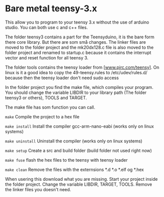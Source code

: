# Bare metal teensy-3.x
This allow you to program to your teensy 3.x without the use of arduino studio. You can both use c and c++ files. 

The folder teensy3 contains a part for the Teensyduino, it is the bare form there core library. But there are som små changes. The linker files are moved to the folder project and the mk20dx128.c file is also moved to the folder project and renamed to startup.c because it contains the interrupt vector and reset function for all teensy 3. 

The folder tools contains the teensy loader from [www.pjrc.com/teensy]. On linux is it a good idea to copy the 49-teensy.rules to /etc/udev/rules.d/ because then the teensy loader don't need sudo access


In the folder project you find the make file, which compiles your program. You should change the variable LIBDIR to your library path (The folder teensy3 or others), TOOLS and TARGET. 

The make file has som function you can call. 

`make` 
Compile the project to a hex file

`make install` 
Install the compiler gcc-arm-nano-eabi (works only on linux systems)

`make uninstall`
Uninstall the compiler (works only on linux systems)

`make setup` 
Create a src and build folder (build folder not used right now)

`make fuse`
flash the hex files to the teensy with teensy loader

`make clean`
Remove the files with the externsions *.d *.o *.elf og *.hex


When usering this download what you are missing. Start your project inside the folder project. Change the variable LIBDIR, TARGET, TOOLS. Remove the linker files you doesn't need. 
